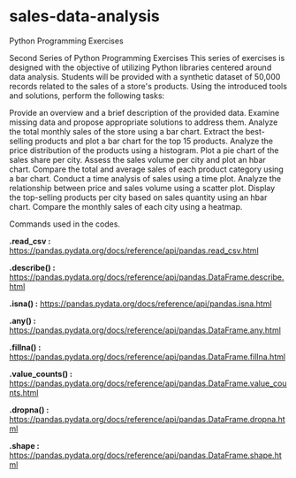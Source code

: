 # sales-data-analysis
Python Programming Exercises

Second Series of Python Programming Exercises This series of exercises is designed with the objective of utilizing Python libraries centered around data analysis. Students will be provided with a synthetic dataset of 50,000 records related to the sales of a store's products. Using the introduced tools and solutions, perform the following tasks:

Provide an overview and a brief description of the provided data.
Examine missing data and propose appropriate solutions to address them.
Analyze the total monthly sales of the store using a bar chart.
Extract the best-selling products and plot a bar chart for the top 15 products.
Analyze the price distribution of the products using a histogram.
Plot a pie chart of the sales share per city.
Assess the sales volume per city and plot an hbar chart.
Compare the total and average sales of each product category using a bar chart.
Conduct a time analysis of sales using a time plot.
Analyze the relationship between price and sales volume using a scatter plot.
Display the top-selling products per city based on sales quantity using an hbar chart.
Compare the monthly sales of each city using a heatmap.

Commands used in the codes.

**.read_csv :**  https://pandas.pydata.org/docs/reference/api/pandas.read_csv.html

**.describe() :**  https://pandas.pydata.org/docs/reference/api/pandas.DataFrame.describe.html

**.isna() :**  https://pandas.pydata.org/docs/reference/api/pandas.isna.html

**.any() :** https://pandas.pydata.org/docs/reference/api/pandas.DataFrame.any.html

**.fillna() :** https://pandas.pydata.org/docs/reference/api/pandas.DataFrame.fillna.html

**.value_counts() :** https://pandas.pydata.org/docs/reference/api/pandas.DataFrame.value_counts.html

**.dropna() :** https://pandas.pydata.org/docs/reference/api/pandas.DataFrame.dropna.html

**.shape :** https://pandas.pydata.org/docs/reference/api/pandas.DataFrame.shape.html






